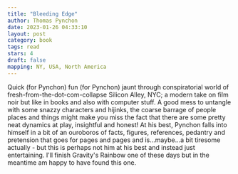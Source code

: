 ```yaml
---
title: "Bleeding Edge"
author: Thomas Pynchon
date: 2023-01-26 04:33:10
layout: post
category: book
tags: read
stars: 4
draft: false
mapping: NY, USA, North America
---
```


Quick (for Pynchon) fun (for Pynchon) jaunt through conspiratorial world of fresh-from-the-dot-com-collapse Silicon Alley, NYC; a modern take on film noir but like in books and also with computer stuff. A good mess to untangle with some snazzy characters and hijinks, the coarse barrage of people places and things might make you miss the fact that there are some pretty neat dynamics at play, insightful and honest! At his best, Pynchon falls into himself in a bit of an ouroboros of facts, figures, references, pedantry and pretension that goes for pages and pages and is...maybe...a bit tiresome actually - but this is perhaps not him at his best and instead just entertaining. I'll finish Gravity's Rainbow one of these days but in the meantime am happy to have found this one.
